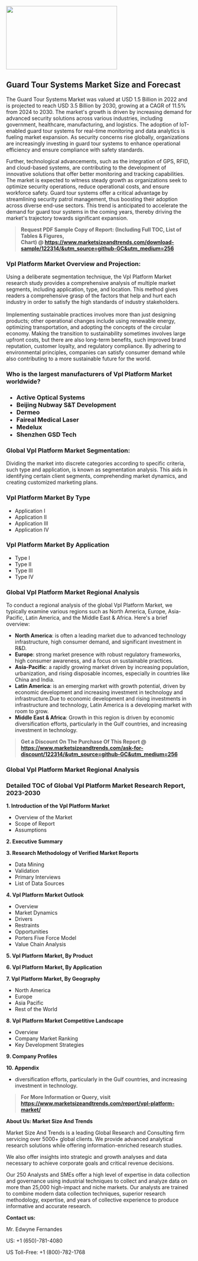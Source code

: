 <p><img class="alignnone size-medium wp-image-20088" src="https://ffe5etoiles.com/wp-content/uploads/2024/12/MST1-300x171.png" alt="" width="300" height="171" /></p><h2>Guard Tour Systems Market Size and Forecast</h2><p>The Guard Tour Systems Market was valued at USD 1.5 Billion in 2022 and is projected to reach USD 3.5 Billion by 2030, growing at a CAGR of 11.5% from 2024 to 2030. The market's growth is driven by increasing demand for advanced security solutions across various industries, including government, healthcare, manufacturing, and logistics. The adoption of IoT-enabled guard tour systems for real-time monitoring and data analytics is fueling market expansion. As security concerns rise globally, organizations are increasingly investing in guard tour systems to enhance operational efficiency and ensure compliance with safety standards.</p><p>Further, technological advancements, such as the integration of GPS, RFID, and cloud-based systems, are contributing to the development of innovative solutions that offer better monitoring and tracking capabilities. The market is expected to witness steady growth as organizations seek to optimize security operations, reduce operational costs, and ensure workforce safety. Guard tour systems offer a critical advantage by streamlining security patrol management, thus boosting their adoption across diverse end-use sectors. This trend is anticipated to accelerate the demand for guard tour systems in the coming years, thereby driving the market's trajectory towards significant expansion.</p></p><blockquote id="" class=""><strong>Request PDF Sample Copy of Report: (Including Full TOC, List of Tables &amp; Figures, Chart)&nbsp;@&nbsp;<strong><a href="https://www.marketsizeandtrends.com/download-sample/122314/&utm_source=github-GC&utm_medium=256" target="_blank">https://www.marketsizeandtrends.com/download-sample/122314/&utm_source=github-GC&utm_medium=256</a></strong></strong></blockquote><h3 id="" class="">Vpl Platform Market&nbsp;Overview and Projection:</h3><p id="" class="">Using a deliberate segmentation technique, the Vpl Platform Market research study provides a comprehensive analysis of multiple market segments, including application, type, and location. This method gives readers a comprehensive grasp of the factors that help and hurt each industry in order to satisfy the high standards of industry stakeholders. <br /> <br />Implementing sustainable practices involves more than just designing products; other operational changes include using renewable energy, optimizing transportation, and adopting the concepts of the circular economy. Making the transition to sustainability sometimes involves large upfront costs, but there are also long-term benefits, such improved brand reputation, customer loyalty, and regulatory compliance. By adhering to environmental principles, companies can satisfy consumer demand while also contributing to a more sustainable future for the world.</p><h3 id="" class="">Who is the largest manufacturers of&nbsp;Vpl Platform Market worldwide?</h3><h3 class=""><p><ul><li>Active Optical Systems </li><li> Beijing Nubway S&T Development </li><li> Dermeo </li><li> Faireal Medical Laser </li><li> Medelux </li><li> Shenzhen GSD Tech</li></ul></p></h3><h3 id="" class="">Global&nbsp;Vpl Platform Market Segmentation:</h3><p id="" class="">Dividing the market into discrete categories according to specific criteria, such type and application, is known as segmentation analysis. This aids in identifying certain client segments, comprehending market dynamics, and creating customized marketing plans.</p><h3 id="" class="">Vpl Platform Market&nbsp;By Type</h3><p><p><ul><li>Application I </li><li> Application II </li><li> Application III </li><li> Application IV</p></li></ul></p></p><h3 id="" class="">Vpl Platform Market&nbsp;By Application</h3><p class=""><p><ul><li>Type I </li><li> Type II </li><li> Type III </li><li> Type IV</li></ul></p></p><h3 id="" class="">Global Vpl Platform Market Regional Analysis</h3><p id="" class="">To conduct a regional analysis of the global Vpl Platform Market, we typically examine various regions such as North America, Europe, Asia-Pacific, Latin America, and the Middle East &amp; Africa. Here's a brief overview:</p><ul><li><strong>North America</strong>: is often a leading market due to advanced technology infrastructure, high consumer demand, and significant investment in R&amp;D.</li><li><strong>Europe</strong>: strong market presence with robust regulatory frameworks, high consumer awareness, and a focus on sustainable practices.</li><li><strong>Asia-Pacific</strong>: a rapidly growing market driven by increasing population, urbanization, and rising disposable incomes, especially in countries like China and India.</li><li><strong>Latin America</strong>: is an emerging market with growth potential, driven by economic development and increasing investment in technology and infrastructure.Due to economic development and rising investments in infrastructure and technology, Latin America is a developing market with room to grow.</li><li><strong>Middle East &amp; Africa</strong>: Growth in this region is driven by economic diversification efforts, particularly in the Gulf countries, and increasing investment in technology.</li></ul><blockquote id="" class=""><strong>Get a Discount On The Purchase Of This Report @ <strong><a href="https://www.marketsizeandtrends.com/ask-for-discount/122314/&utm_source=github-GC&utm_medium=256" target="_blank">https://www.marketsizeandtrends.com/ask-for-discount/122314/&utm_source=github-GC&utm_medium=256</a></strong></strong></blockquote><h3 id="" class="">Global Vpl Platform Market Regional Analysis</h3><h3 id="" class="">Detailed TOC of Global Vpl Platform Market Research Report, 2023-2030</h3><p id="" class=""><strong>1. Introduction of the Vpl Platform Market</strong></p><ul><li>Overview of the Market</li><li>Scope of Report</li><li>Assumptions</li></ul><p id="" class=""><strong>2. Executive Summary</strong></p><p id="" class=""><strong>3. Research Methodology of Verified Market Reports</strong></p><ul><li>Data Mining</li><li>Validation</li><li>Primary Interviews</li><li>List of Data Sources</li></ul><p id="" class=""><strong>4. Vpl Platform Market Outlook</strong></p><ul><li>Overview</li><li>Market Dynamics</li><li>Drivers</li><li>Restraints</li><li>Opportunities</li><li>Porters Five Force Model</li><li>Value Chain Analysis</li></ul><p id="" class=""><strong>5. Vpl Platform Market, By Product</strong></p><p id="" class=""><strong>6. Vpl Platform Market, By Application</strong></p><p id="" class=""><strong>7. Vpl Platform Market, By Geography</strong></p><ul><li>North America</li><li>Europe</li><li>Asia Pacific</li><li>Rest of the World</li></ul><p id="" class=""><strong>8. Vpl Platform Market Competitive Landscape</strong></p><ul><li>Overview</li><li>Company Market Ranking</li><li>Key Development Strategies</li></ul><p id="" class=""><strong>9. Company Profiles</strong></p><p id="" class=""><strong>10. Appendix</strong></p><ul><li>diversification efforts, particularly in the Gulf countries, and increasing investment in technology.</li></ul><blockquote id="" class=""><strong>For More Information or Query, visit <strong><strong><a href="https://www.marketsizeandtrends.com/report/vpl-platform-market/" target="_blank">https://www.marketsizeandtrends.com/report/vpl-platform-market/</a></strong></strong></strong></blockquote><p id="" class=""><strong>About Us: Market Size And Trends</strong></p><p id="" class="">Market Size And Trends is a leading Global Research and Consulting firm servicing over 5000+ global clients. We provide advanced analytical research solutions while offering information-enriched research studies.</p><p id="" class="">We also offer insights into strategic and growth analyses and data necessary to achieve corporate goals and critical revenue decisions.</p><p id="" class="">Our 250 Analysts and SMEs offer a high level of expertise in data collection and governance using industrial techniques to collect and analyze data on more than 25,000 high-impact and niche markets. Our analysts are trained to combine modern data collection techniques, superior research methodology, expertise, and years of collective experience to produce informative and accurate research.</p><p id="" class=""><strong>Contact us:</strong></p><p id="" class="">Mr. Edwyne Fernandes</p><p id="" class="">US: +1 (650)-781-4080</p><p id="" class="">US Toll-Free: +1 (800)-782-1768</p>
